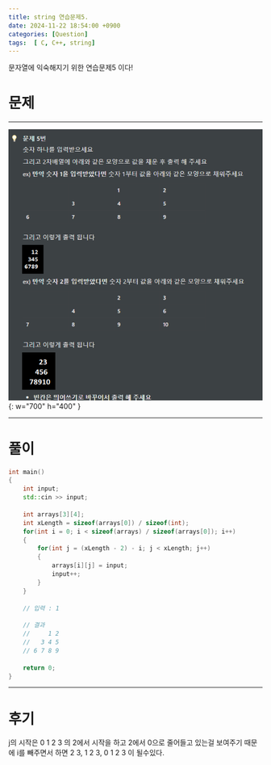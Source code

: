 ```yaml
---
title: string 연습문제5.
date: 2024-11-22 18:54:00 +0900
categories: [Question]  
tags:  [ C, C++, string]
---
```


문자열에 익숙해지기 위한 연습문제5 이다!

# 문제   
---------------------------------------

![Desktop View](/assets/img/string5.png){: w="700" h="400" }

---------------------------------------

# 풀이

```c++
int main()
{
    int input;
    std::cin >> input;

    int arrays[3][4];
    int xLength = sizeof(arrays[0]) / sizeof(int);
    for(int i = 0; i < sizeof(arrays) / sizeof(arrays[0]); i++)
    {
        for(int j = (xLength - 2) - i; j < xLength; j++)
        {
            arrays[i][j] = input;
            input++;
        }
    }

    // 입력 : 1

    // 결과
    //     1 2
    //   3 4 5
    // 6 7 8 9

    return 0;
}

```
---------------------------------------

# 후기

j의 시작은 0 1 2 3 의 2에서 시작을 하고 2에서 0으로 줄어들고 있는걸 보여주기 때문에
i를 빼주면서 하면 2 3, 1 2 3, 0 1 2 3 이 될수있다.

